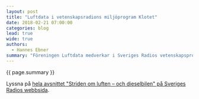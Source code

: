 ```yaml
---
layout: post
title: "Luftdata i vetenskapsradions miljöprogram Klotet"
date: 2018-02-21 07:00:00
categories: blog
lead: true
wide: true
authors:
  - Hannes Ebner
summary: "Föreningen Luftdata medverkar i Sveriges Radios vetenskapsprogramm Klotet som tar upp luftföroreningar i detta avsnitt. Bland andra intervjuas Luftdatas ordförande Hannes Ebner."
---
```

{{ page.summary }}

Lyssna på [hela avsnittet "Striden om luften – och dieselbilen" på Sveriges Radios webbsida](https://sverigesradio.se/sida/avsnitt/1022711).